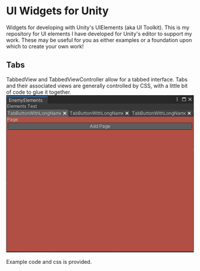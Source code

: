 # UI Widgets for Unity
Widgets for developing with Unity's UIElements (aka UI Toolkit). This is my repository for UI elements I have developed for Unity's editor to support my work. These may be useful for you as either examples or a foundation upon which to create your own work!

## Tabs

TabbedView and TabbedViewController allow for a tabbed interface. Tabs and their associated views are generally controlled by CSS, with a little bit of code to glue it together.![](preview_image_ss.png)

Example code and css is provided.